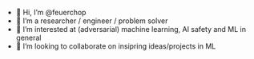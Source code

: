 - 👋 Hi, I’m @feuerchop
- 👀 I’m a researcher / engineer / problem solver
- 🌱 I’m interested at (adversarial) machine learning, AI safety and ML in general
- 💞️ I’m looking to collaborate on insipring ideas/projects in ML

<!---
feuerchop/feuerchop is a ✨ special ✨ repository because its `README.md` (this file) appears on your GitHub profile.
You can click the Preview link to take a look at your changes.
--->
